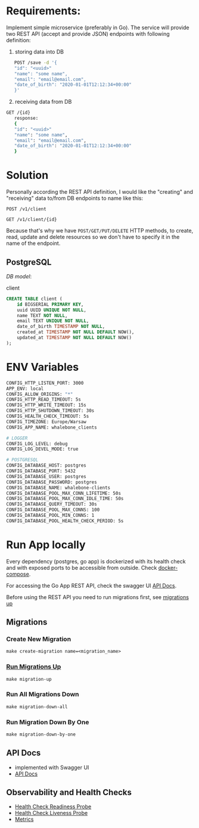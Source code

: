 # Requirements:
Implement simple microservice (preferably in Go). The service will provide two REST API (accept and provide JSON) endpoints with following definition:

1. storing data into DB
```bash
   POST /save -d '{
   "id": "<uuid>"
   "name": "some name",
   "email": "email@email.com",
   "date_of_birth": "2020-01-01T12:12:34+00:00"
   }' 
```

2. receiving data from DB
```bash
GET /{id}
   response:
   {
   "id": "<uuid>"
   "name": "some name",
   "email": "email@email.com",
   "date_of_birth": "2020-01-01T12:12:34+00:00"
   } 
```

# Solution
Personally according the REST API definition, I would like the "creating" and "receiving" data to/from DB endpoints to name like this:

`POST /v1/client`

`GET /v1/client/{id}`

Because that's why we have `POST/GET/PUT/DELETE` HTTP methods, to create, read, update and delete resources so we don't have to specify it in the name of the endpoint.

## PostgreSQL
*DB model*:

client
```sql
CREATE TABLE client (
    id BIGSERIAL PRIMARY KEY,
    uuid UUID UNIQUE NOT NULL,
    name TEXT NOT NULL,
    email TEXT UNIQUE NOT NULL,
    date_of_birth TIMESTAMP NOT NULL,
    created_at TIMESTAMP NOT NULL DEFAULT NOW(),
    updated_at TIMESTAMP NOT NULL DEFAULT NOW()
);
```

# ENV Variables
```bash
CONFIG_HTTP_LISTEN_PORT: 3000
APP_ENV: local
CONFIG_ALLOW_ORIGINS: "*"
CONFIG_HTTP_READ_TIMEOUT: 5s
CONFIG_HTTP_WRITE_TIMEOUT: 15s
CONFIG_HTTP_SHUTDOWN_TIMEOUT: 30s
CONFIG_HEALTH_CHECK_TIMEOUT: 5s
CONFIG_TIMEZONE: Europe/Warsaw
CONFIG_APP_NAME: whalebone_clients

# LOGGER
CONFIG_LOG_LEVEL: debug
CONFIG_LOG_DEVEL_MODE: true

# POSTGRESQL
CONFIG_DATABASE_HOST: postgres
CONFIG_DATABASE_PORT: 5432
CONFIG_DATABASE_USER: postgres
CONFIG_DATABASE_PASSWORD: postgres
CONFIG_DATABASE_NAME: whalebone-clients
CONFIG_DATABASE_POOL_MAX_CONN_LIFETIME: 50s
CONFIG_DATABASE_POOL_MAX_CONN_IDLE_TIME: 50s
CONFIG_DATABASE_QUERY_TIMEOUT: 30s
CONFIG_DATABASE_POOL_MAX_CONNS: 100
CONFIG_DATABASE_POOL_MIN_CONNS: 1
CONFIG_DATABASE_POOL_HEALTH_CHECK_PERIOD: 5s
```

# Run App locally

Every dependency (postgres, go app) is dockerized with its health check and with exposed ports to be accessible from outside. Check [docker-compose](./docker-compose.yaml).

For accessing the Go App REST API, check the swagger UI [API Docs](http://localhost:59110/api/indexlhtml).

Before using the REST API you need to run migrations first, see [migrations up](#run-migrations-up)

## Migrations
### Create New Migration
```makefile
make create-migration name=<migration_name>
```

### [Run Migrations Up](#run-migrations-up)
```makefile
make migration-up
```

### Run All Migrations Down
```makefile
make migration-down-all
```

### Run Migration Down By One
```makefile
make migration-down-by-one
```

## API Docs
- implemented with Swagger UI
- [API Docs](http://localhost:59110/api/indexlhtml)

## Observability and Health Checks
- [Health Check Readiness Probe](http://localhost:59110/health/readiness)
- [Health Check Liveness Probe](http://localhost:59110/health/liveness)
- [Metrics](http://localhost:59110/metrics)
